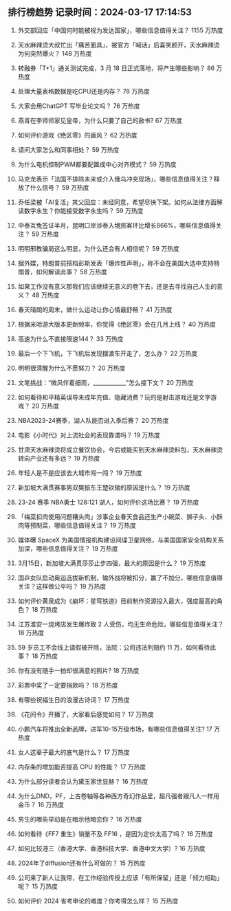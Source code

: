 
## 排行榜趋势 记录时间：2024-03-17 17:14:53
  
  1. 外交部回应「中国何时能被视为发达国家」，哪些信息值得关注？ 1155 万热度
    
  2. 天水麻辣烫大叔忙出「痛苦面具」，被官方「喊话」后喜笑颜开，天水麻辣烫为何突然爆火？ 148 万热度
    
  3. 转融券「T+1」通关测试完成，3 月 18 日正式落地，将产生哪些影响？ 86 万热度
    
  4. 处理大量表格数据是吃CPU还是内存？ 78 万热度
    
  5. 大家会用ChatGPT 写毕业论文吗？ 76 万热度
    
  6. 燕青在李师师家见皇帝，为什么只要了自己的赦书? 67 万热度
    
  7. 如何评价游戏《绝区零》的画风？ 62 万热度
    
  8. 请问大家怎么和同事相处？ 59 万热度
    
  9. 为什么电机控制PWM都要配置成中心对齐模式？ 59 万热度
    
  10. 马克龙表示「法国不排除未来或介入俄乌冲突现场」，哪些信息值得关注？释放了什么信号？ 59 万热度
    
  11. 乔任梁被「AI复活」其父回应：未经同意，希望尽快下架。如何从法律方面解读数字永生？你能接受数字永生吗？ 59 万热度
    
  12. 中泰互免签证半月，昆明口岸涉泰入境旅客环比增长866%，哪些信息值得关注？ 59 万热度
    
  13. 明明邪教骗局这么明显，为什么还会有人相信呢？ 59 万热度
    
  14. 据外媒，特朗普前搭档彭斯发表「爆炸性声明」，称不会在美国大选中支持特朗普，如何解读此事？ 58 万热度
    
  15. 如果工作没有意义那我们应该继续无意义的卷下去，还是去寻找自己人生的意义？ 48 万热度
    
  16. 春天晴朗的周末，做什么运动让你心情最舒畅？ 41 万热度
    
  17. 根据米哈游大版本更新频率，你觉得《绝区零》会在几月上线？ 40 万热度
    
  18. 高速为什么不直接限速144？ 33 万热度
    
  19. 最后一个下飞机，下飞机后发现摆渡车开走了，怎么办？ 22 万热度
    
  20. 明明很清醒为什么不愿努力？ 20 万热度
    
  21. 文笔挑战：“微风伴着细雨，____________”怎么接下文？ 20 万热度
    
  22. 如何看待和平精英误导未成年充值、隐藏消费？玩的是射击游戏还是文字游戏？ 20 万热度
    
  23. NBA2023-24赛季，湖人队能否进入季后赛？ 20 万热度
    
  24. 电影《小时代》对上流社会的表现靠谱吗？ 19 万热度
    
  25. 甘肃天水麻辣烫将成立餐饮协会，今后或能买到天水麻辣烫料包，天水麻辣烫转向产业还有多远？ 19 万热度
    
  26. 年轻人是不是应该去大城市闯一闯？ 19 万热度
    
  27. 新加坡大满贯赛事男双樊振东王楚钦输的原因是什么？ 19 万热度
    
  28. 23-24 赛季 NBA勇士 128:121 湖人，如何评价这场比赛？ 19 万热度
    
  29. 「梅菜扣肉使用问题糟头肉」涉事企业春天食品还生产小碗菜、狮子头、小酥肉等预制菜，哪些信息值得关注？ 19 万热度
    
  30. 媒体曝 SpaceX 为美国情报机构建设间谍卫星网络，与美国国家安全机构关系加深，哪些信息值得关注？ 19 万热度
    
  31. 3月15日，新加坡大满贯莎莎止步四强，最大的原因是什么？ 19 万热度
    
  32. 国乒女队启动奥运选拔新机制，输外战将被扣分，赢了不加分，哪些信息值得关注？这样做公平吗？ 19 万热度
    
  33. 如何评价黄泉成为《崩坏：星穹铁道》目前制作资源投入最大，强度最高的角色？ 18 万热度
    
  34. 江苏淮安一烧烤店发生爆炸致 2 人受伤，均无生命危险，哪些信息值得关注？ 18 万热度
    
  35. 59 岁员工不会线上请假被开除，法院：公司违法判赔约 11 万，如何看待此事？ 18 万热度
    
  36. 你有没有随手一拍却很满意的照片? 18 万热度
    
  37. 彩票中奖了一定要捐款吗？ 18 万热度
    
  38. 有哪些祝福生日的浪漫古诗词？ 17 万热度
    
  39. 《花间令》开播了，大家看后感觉如何？ 17 万热度
    
  40. 小鹏汽车将推出全新品牌，进军10-15万级市场，有哪些信息值得关注? 17 万热度
    
  41. 女人这辈子最大的底气是什么？ 17 万热度
    
  42. 内存条的增加能否提高 CPU 的性能？ 17 万热度
    
  43. 为什么部分读者会认为黛玉家世显赫？ 16 万热度
    
  44. 为什么DND，PF，上古卷轴等各种西方奇幻作品里，超凡强者跟凡人一样用金币？ 16 万热度
    
  45. 男生的哪些举动是在暗示他暗恋你？ 16 万热度
    
  46. 如何看待《FF7 重生》销量不及 FF16 ，是因为定价太高了吗？ 16 万热度
    
  47. 如何比较港三（香港大学、香港科技大学、香港中文大学）? 16 万热度
    
  48. 2024年了diffusion还有什么可做的？ 15 万热度
    
  49. 公司来了新人让我带，在工作经验传授上应该「有所保留」还是「倾力相助」呢？ 15 万热度
    
  50. 如何评价 2024 省考申论的难度？你考得怎么样？ 15 万热度
    